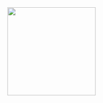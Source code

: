 <div id="header" align="center">
    <img src="https://tenor.com/view/hecker-gif-23432133" width="200">
</div>


